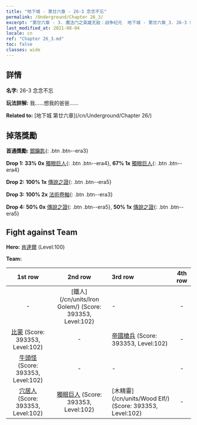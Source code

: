 ```yaml
---
title: "地下城 - 第廿六章 - 26-3 念念不忘"
permalink: /Underground/Chapter 26_3/
excerpt: "第廿六章 - 3. 魔法门之英雄无敌：战争纪元  地下城 - 第廿六章_3. 26-3 念念不忘"
last_modified_at: 2021-08-04
locale: cn
ref: "Chapter 26_3.md"
toc: false
classes: wide
---
```


## 詳情

 **名字:** 26-3 念念不忘

 **玩法詳解:**       我……想我的爸爸……

 **Related to:** [地下城 第廿六章](/cn/Underground/Chapter 26/)

## 掉落獎勵

 **首通獎勵:** [銀鑰匙](/cn/Items/con_693/){: .btn .btn--era3}

 **Drop 1:** **33% 0x** [獨眼巨人](/cn/Items/unt_222/){: .btn .btn--era4}, **67% 1x** [獨眼巨人](/cn/Items/unt_222/){: .btn .btn--era4}

 **Drop 2:** **100% 1x** [傳說之證](/cn/Items/mat_95/){: .btn .btn--era5}

 **Drop 3:** **100% 2x** [法術卷軸](/cn/Items/con_694/){: .btn .btn--era3}

 **Drop 4:** **50% 0x** [傳說之證](/cn/Items/mat_88/){: .btn .btn--era5}, **50% 1x** [傳說之證](/cn/Items/mat_88/){: .btn .btn--era5}


## Fight against Team
 **Hero:** [肯達爾](/cn/heroes/Kendal/) (Level:100)

 **Team:**


  | 1st row | 2nd row | 3rd row | 4th row |
  |:----:|:----:|:----|:----:|
  | - | [鐵人](/cn/units/Iron Golem/) (Score: 393353, Level:102)  | - | - |
  | [比蒙](/cn/units/Behemoth/) (Score: 393353, Level:102)  | - | [帝國槍兵](/cn/units/Pikeman/) (Score: 393353, Level:102)  | - |
  | [牛頭怪](/cn/units/Minotaur/) (Score: 393353, Level:102)  | - | - | - |
  | [穴居人](/cn/units/Troglodyte/) (Score: 393353, Level:102)  | [獨眼巨人](/cn/units/Cyclops/) (Score: 393353, Level:102)  | [木精靈](/cn/units/Wood Elf/) (Score: 393353, Level:102)  | - |


